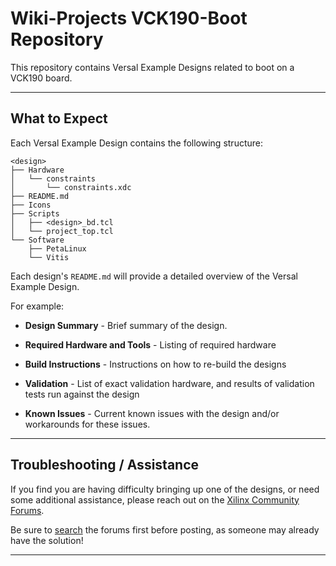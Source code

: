 # Wiki-Projects VCK190-Boot Repository
This repository contains Versal Example Designs related to boot on a VCK190 board. 

---
## **What to Expect**
Each Versal Example Design contains the following structure:

```
<design>
├── Hardware
│   └── constraints
│       └── constraints.xdc
├── README.md
├── Icons
├── Scripts
│   ├── <design>_bd.tcl
│   └── project_top.tcl
└── Software
    ├── PetaLinux
    └── Vitis
````
Each design's `README.md` will provide a detailed overview of the Versal Example Design.

For example:

- **Design Summary** - Brief summary of the design.

- **Required Hardware and Tools** - Listing of required hardware

- **Build Instructions** - Instructions on how to re-build the designs

- **Validation** - List of exact validation hardware, and results of validation tests run against the design

- **Known Issues** - Current known issues with the design and/or workarounds for these issues.
---
## **Troubleshooting / Assistance**
If you find you are having difficulty bringing up one of the designs, or need some additional assistance, please reach out on the [Xilinx Community Forums](https://forums.xilinx.com).

Be sure to [search](https://forums.xilinx.com/t5/forums/searchpage/tab/message?advanced=false&allow_punctuation=false&inactive=false) the forums first before posting, as someone may already have the solution!

---
